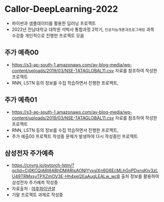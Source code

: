 # Callor-DeepLearning-2022

* 파이썬과 샘플데이터를 활용한 딥러닝 프로젝트
* 2022년 전남대학교 대학원 석박사 통합과정 2학기, `인공지능개론과프로그래밍` 과목 수강중 개인적으로 진행한 프로젝트 모음

## 주가 예측00
* https://s3-ap-south-1.amazonaws.com/av-blog-media/wp-content/uploads/2019/03/NSE-TATAGLOBAL11.csv 자료를 참조하여 작성한 프로젝트
* RNN, LSTN 등의 정보를 수집 학습하면서 진행한 프로젝트,

## 주가 예측01
* https://s3-ap-south-1.amazonaws.com/av-blog-media/wp-content/uploads/2019/03/NSE-TATAGLOBAL11.csv 자료를 참조하여 작성한 프로젝트
* RNN, LSTN 등의 정보를 수집 학습하면서 진행한 프로젝트,
* 주가 예츨00 프로젝트 작성중 문제가 발생하여 다시 작성중인 프로젝트

## 삼성전자 주가예측
* https://cnvrg.io/pytorch-lstm/?gclid=Cj0KCQiA6t6ABhDMARIsAONIYyxsIXn6G6EcMLhGnPDxnsKiv3zLU49TRMxsyTPXZmOV3E-Hh4xeI2EaAugLEALw_wcB 출처 정보를 활용하여 삼성전자 주가예측 작성중
* 자료출처 : [야후파이넨셜](https://finance.yahoo.com/)
* 기말 프로젝트 과제로 작성중
